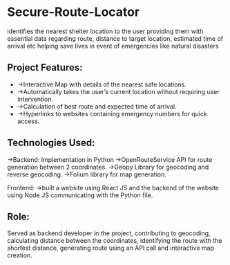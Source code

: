 # Secure-Route-Locator
identifies the nearest shelter location to the user providing them with essential data regarding route, distance to target location, estimated time of arrival etc helping save lives in event of emergencies like natural disasters

## Project Features:
 * ->Interactive Map with details of the nearest safe locations.
 * ->Automatically takes the user’s current location without requiring user intervention.
 * ->Calculation of best route and expected time of arrival. 
 * ->Hyperlinks to websites containing emergency numbers for quick access.

## Technologies Used: 

->Backend: Implementation in Python
->OpenRouteService API for route generation between 2 coordinates.
->Geopy Library for geocoding and reverse geocoding.
->Folium library for map generation.

Frontend:
->built a website using React JS and the backend of the website using Node JS communicating with the Python file.

## Role: 
Served as backend developer in the project, contributing to geocoding, calculating distance between the coordinates, identifying the route with the shortest distance, generating route using an API call and interactive map creation.

